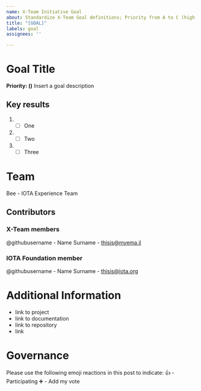 ```yaml
---
name: X-Team Initiative Goal
about: Standardize X-Team Goal definitions; Priority from A to C (high to low)
title: "[GOAL]"
labels: goal
assignees: ''

---
```


# Goal Title
**Priority: ()**
Insert a goal description

## Key results
1. - [ ] One
1. - [ ] Two
1. - [ ] Three

# Team
Bee - IOTA Experience Team

## Contributors
### X-Team members
@githubusername - Name Surname - thisis@myema.il 

### IOTA Foundation member
@githubusername - Name Surname - thisis@iota.org

# Additional Information
* link to project
* link to documentation
* link to repository
* link

# Governance
Please use the following emoji reactions in this post to indicate:
:+1: - Participating
:heavy_plus_sign: - Add my vote
